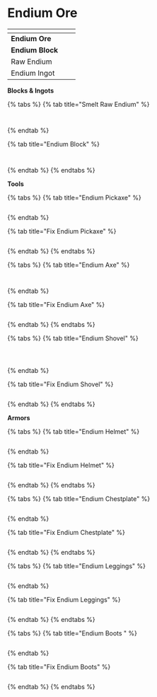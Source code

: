 # Endium Ore

<table data-view="cards"><thead><tr><th></th><th></th><th></th></tr></thead><tbody><tr><td><strong>Endium Ore</strong></td><td><img src="../../.gitbook/assets/image (23).png" alt="" data-size="original"></td><td></td></tr><tr><td><strong>Endium Block</strong></td><td><img src="../../.gitbook/assets/image (24).png" alt="" data-size="original"></td><td></td></tr><tr><td>Raw Endium</td><td><img src="../../.gitbook/assets/image (25).png" alt="" data-size="original"></td><td></td></tr><tr><td>Endium Ingot</td><td><img src="../../.gitbook/assets/image (26).png" alt="" data-size="original"></td><td></td></tr></tbody></table>



**Blocks & Ingots**

{% tabs %}
{% tab title="Smelt Raw Endium" %}
<figure><img src="../../.gitbook/assets/image (28).png" alt=""><figcaption></figcaption></figure>

<figure><img src="../../.gitbook/assets/image (27).png" alt=""><figcaption></figcaption></figure>
{% endtab %}

{% tab title="Endium Block" %}
<figure><img src="../../.gitbook/assets/image (29).png" alt=""><figcaption></figcaption></figure>

<figure><img src="../../.gitbook/assets/image (30).png" alt=""><figcaption></figcaption></figure>
{% endtab %}
{% endtabs %}



**Tools**

{% tabs %}
{% tab title="Endium Pickaxe" %}
<figure><img src="../../.gitbook/assets/image (31).png" alt=""><figcaption></figcaption></figure>
{% endtab %}

{% tab title="Fix Endium Pickaxe" %}
<figure><img src="../../.gitbook/assets/image (7).png" alt=""><figcaption></figcaption></figure>
{% endtab %}
{% endtabs %}

{% tabs %}
{% tab title="Endium Axe" %}
<figure><img src="../../.gitbook/assets/image (8).png" alt=""><figcaption></figcaption></figure>

<figure><img src="../../.gitbook/assets/image (9).png" alt=""><figcaption></figcaption></figure>
{% endtab %}

{% tab title="Fix Endium Axe" %}
<figure><img src="../../.gitbook/assets/image (10).png" alt=""><figcaption></figcaption></figure>
{% endtab %}
{% endtabs %}

{% tabs %}
{% tab title="Endium Shovel" %}
<figure><img src="../../.gitbook/assets/image (11).png" alt=""><figcaption></figcaption></figure>

<figure><img src="../../.gitbook/assets/image (12).png" alt=""><figcaption></figcaption></figure>

<figure><img src="../../.gitbook/assets/image (13).png" alt=""><figcaption></figcaption></figure>
{% endtab %}

{% tab title="Fix Endium Shovel" %}
<figure><img src="../../.gitbook/assets/image (14).png" alt=""><figcaption></figcaption></figure>
{% endtab %}
{% endtabs %}



**Armors**

{% tabs %}
{% tab title="Endium Helmet" %}
<figure><img src="../../.gitbook/assets/image (15).png" alt=""><figcaption></figcaption></figure>
{% endtab %}

{% tab title="Fix Endium Helmet" %}
<figure><img src="../../.gitbook/assets/image (16).png" alt=""><figcaption></figcaption></figure>
{% endtab %}
{% endtabs %}

{% tabs %}
{% tab title="Endium Chestplate" %}
<figure><img src="../../.gitbook/assets/image (17).png" alt=""><figcaption></figcaption></figure>
{% endtab %}

{% tab title="Fix Endium Chestplate" %}
<figure><img src="../../.gitbook/assets/image (18).png" alt=""><figcaption></figcaption></figure>
{% endtab %}
{% endtabs %}

{% tabs %}
{% tab title="Endium Leggings" %}
<figure><img src="../../.gitbook/assets/image (19).png" alt=""><figcaption></figcaption></figure>
{% endtab %}

{% tab title="Fix Endium Leggings" %}
<figure><img src="../../.gitbook/assets/image (20).png" alt=""><figcaption></figcaption></figure>
{% endtab %}
{% endtabs %}

{% tabs %}
{% tab title="Endium Boots " %}
<figure><img src="../../.gitbook/assets/image (21).png" alt=""><figcaption></figcaption></figure>
{% endtab %}

{% tab title="Fix Endium  Boots" %}
<figure><img src="../../.gitbook/assets/image (22).png" alt=""><figcaption></figcaption></figure>
{% endtab %}
{% endtabs %}
